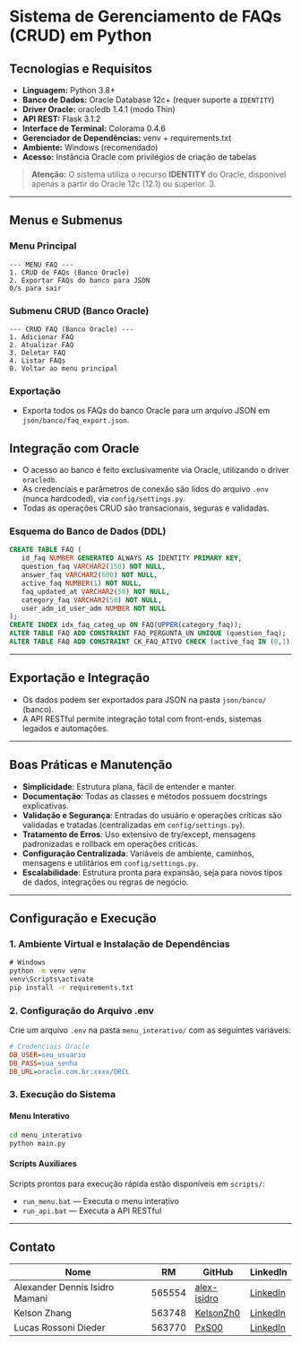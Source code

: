 # Sistema de Gerenciamento de FAQs (CRUD) em Python

## Tecnologias e Requisitos

- **Linguagem:** Python 3.8+
- **Banco de Dados:** Oracle Database 12c+ (requer suporte a `IDENTITY`)
- **Driver Oracle:** oracledb 1.4.1 (modo Thin)
- **API REST:** Flask 3.1.2
- **Interface de Terminal:** Colorama 0.4.6
- **Gerenciador de Dependências:** venv + requirements.txt
- **Ambiente:** Windows (recomendado)
- **Acesso:** Instância Oracle com privilégios de criação de tabelas

> **Atenção:** O sistema utiliza o recurso **IDENTITY** do Oracle, disponível apenas a partir do Oracle 12c (12.1) ou superior. 3.

---

## Menus e Submenus

### Menu Principal

```
--- MENU FAQ ---
1. CRUD de FAQs (Banco Oracle)
2. Exportar FAQs do banco para JSON
0/s para sair
```

### Submenu CRUD (Banco Oracle)

```
--- CRUD FAQ (Banco Oracle) ---
1. Adicionar FAQ
2. Atualizar FAQ
3. Deletar FAQ
4. Listar FAQs
0. Voltar ao menu principal
```

### Exportação

- Exporta todos os FAQs do banco Oracle para um arquivo JSON em `json/banco/faq_export.json`.

## Integração com Oracle

- O acesso ao banco é feito exclusivamente via Oracle, utilizando o driver `oracledb`.
- As credenciais e parâmetros de conexão são lidos do arquivo `.env` (nunca hardcoded), via `config/settings.py`.
- Todas as operações CRUD são transacionais, seguras e validadas.

### Esquema do Banco de Dados (DDL)

```sql
CREATE TABLE FAQ (
   id_faq NUMBER GENERATED ALWAYS AS IDENTITY PRIMARY KEY,
   question_faq VARCHAR2(150) NOT NULL,
   answer_faq VARCHAR2(600) NOT NULL,
   active_faq NUMBER(1) NOT NULL,
   faq_updated_at VARCHAR2(50) NOT NULL,
   category_faq VARCHAR2(50) NOT NULL,
   user_adm_id_user_adm NUMBER NOT NULL
);
CREATE INDEX idx_faq_categ_up ON FAQ(UPPER(category_faq));
ALTER TABLE FAQ ADD CONSTRAINT FAQ_PERGUNTA_UN UNIQUE (question_faq);
ALTER TABLE FAQ ADD CONSTRAINT CK_FAQ_ATIVO CHECK (active_faq IN (0,1));
```

---

## Exportação e Integração

- Os dados podem ser exportados para JSON na pasta `json/banco/` (banco).
- A API RESTful permite integração total com front-ends, sistemas legados e automações.

---

## Boas Práticas e Manutenção

- **Simplicidade**: Estrutura plana, fácil de entender e manter.
- **Documentação**: Todas as classes e métodos possuem docstrings explicativas.
- **Validação e Segurança**: Entradas do usuário e operações críticas são validadas e tratadas (centralizadas em `config/settings.py`).
- **Tratamento de Erros**: Uso extensivo de try/except, mensagens padronizadas e rollback em operações críticas.
- **Configuração Centralizada**: Variáveis de ambiente, caminhos, mensagens e utilitários em `config/settings.py`.
- **Escalabilidade**: Estrutura pronta para expansão, seja para novos tipos de dados, integrações ou regras de negócio.

---

## Configuração e Execução

### 1. Ambiente Virtual e Instalação de Dependências

```cmd
# Windows
python -m venv venv
venv\Scripts\activate
pip install -r requirements.txt
```

### 2. Configuração do Arquivo .env

Crie um arquivo `.env` na pasta `menu_interativo/` com as seguintes variáveis:

```ini
# Credenciais Oracle
DB_USER=seu_usuario
DB_PASS=sua_senha
DB_URL=oracle.com.br:xxxx/ORCL
```

### 3. Execução do Sistema

#### Menu Interativo

```cmd
cd menu_interativo
python main.py
```

#### Scripts Auxiliares

Scripts prontos para execução rápida estão disponíveis em `scripts/`:

- `run_menu.bat` — Executa o menu interativo
- `run_api.bat` — Executa a API RESTful

---

## Contato

| Nome                           | RM     | GitHub                                        | LinkedIn                                                                |
| ------------------------------ | ------ | --------------------------------------------- | ----------------------------------------------------------------------- |
| Alexander Dennis Isidro Mamani | 565554 | [alex-isidro](https://github.com/alex-isidro) | [LinkedIn](https://www.linkedin.com/in/alexander-dennis-a3b48824b/)     |
| Kelson Zhang                   | 563748 | [KelsonZh0](https://github.com/KelsonZh0)     | [LinkedIn](https://www.linkedin.com/in/kelson-zhang-211456323/)         |
| Lucas Rossoni Dieder           | 563770 | [PxS00](https://github.com/PxS00)             | [LinkedIn](https://www.linkedin.com/in/lucas-rossoni-dieder-32242a353/) |
